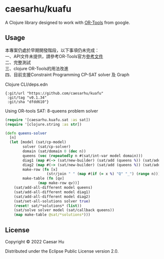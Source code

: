 # caesarhu/kuafu

A Clojure library designed to work with [OR-Tools](https://developers.google.com/optimization) from google.

## Usage

本專案仍處於早期開發階段，以下事項仍未完成：  
一、API文件未提供，請參考OR-Tools官方[參考文件](https://or-tools.github.io/docs/java/namespacecom_1_1google_1_1ortools_1_1sat.html)  
二、完整測試  
三、clojure OR-Tools的用法改進  
四、目前支援Constraint Programming CP-SAT solver 及 Graph  

Clojure CLI/deps.edn
```edn
{:git/url "https://github.com/caesarhu/kuafu"
 :git/tag "v0.1.34"
 :git/sha "dfdd610"}
```

Using OR-tools SAT: 8-queens problem solver
```clojure
(require '[caesarhu.kuafu.sat :as sat])
(require '[clojure.string :as str])

(defn queens-solver
  [n]
  (let [model (sat/cp-model)
        solver (sat/cp-solver)
        domain (sat/domain 0 (dec n))
        queens (vec (repeatedly n #(sat/int-var model domain)))
        diag1 (map #(-> (sat/new-builder) (sat/add (queens %)) (sat/add %) sat/build) (range n))
        diag2 (map #(-> (sat/new-builder) (sat/add (queens %)) (sat/add (- %)) sat/build) (range n))
        make-row (fn [x]
                   (str/join " " (map #(if (= x %) "Q" "_") (range n))))
        make-table (fn [qv]
               (map make-row qv))]
    (sat/add-all-different model queens)
    (sat/add-all-different model diag1)
    (sat/add-all-different model diag2)
    (sat/set-all-solutions solver true)
    (reset! sat/*solutions* (list))
    (sat/solve solver model (sat/callback queens))
    (map make-table @sat/*solutions*)))
```


## License

Copyright © 2022 Caesar Hu

Distributed under the Eclipse Public License version 2.0.
